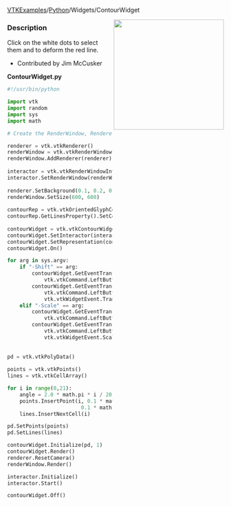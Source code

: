[VTKExamples](/index/)/[Python](/Python)/Widgets/ContourWidget

<img align="right" src="https://github.com/lorensen/VTKExamples/blob/gh-pages/Testing/Baseline/Widgets/TestContourWidget.png?raw=true" width="256" />

### Description
[]([File:VTK_Examples_Python_Widgets_ContourWidget.png])

Click on the white dots to select them and to deform the red line.

* Contributed by Jim McCusker

**ContourWidget.py**
```python
#!/usr/bin/python 

import vtk
import random
import sys
import math

# Create the RenderWindow, Renderer and both Actors

renderer = vtk.vtkRenderer()
renderWindow = vtk.vtkRenderWindow()
renderWindow.AddRenderer(renderer)
 
interactor = vtk.vtkRenderWindowInteractor()
interactor.SetRenderWindow(renderWindow)
 
renderer.SetBackground(0.1, 0.2, 0.4)
renderWindow.SetSize(600, 600)
 
contourRep = vtk.vtkOrientedGlyphContourRepresentation()
contourRep.GetLinesProperty().SetColor(1, 0, 0) # set color to red
 
contourWidget = vtk.vtkContourWidget()
contourWidget.SetInteractor(interactor)
contourWidget.SetRepresentation(contourRep)
contourWidget.On()

for arg in sys.argv:
    if "-Shift" == arg:
        contourWidget.GetEventTranslator().RemoveTranslation(
            vtk.vtkCommand.LeftButtonPressEvent)
        contourWidget.GetEventTranslator().SetTranslation(
            vtk.vtkCommand.LeftButtonPressEvent,
            vtk.vtkWidgetEvent.Translate )
    elif "-Scale" == arg:
        contourWidget.GetEventTranslator().RemoveTranslation( 
            vtk.vtkCommand.LeftButtonPressEvent )
        contourWidget.GetEventTranslator().SetTranslation( 
            vtk.vtkCommand.LeftButtonPressEvent,
            vtk.vtkWidgetEvent.Scale )
 
        
pd = vtk.vtkPolyData()
 
points = vtk.vtkPoints()
lines = vtk.vtkCellArray()

for i in range(0,21):
    angle = 2.0 * math.pi * i / 20.0
    points.InsertPoint(i, 0.1 * math.cos(angle),
                        0.1 * math.sin(angle), 0.0 )
    lines.InsertNextCell(i)

pd.SetPoints(points)
pd.SetLines(lines)

contourWidget.Initialize(pd, 1)
contourWidget.Render()
renderer.ResetCamera()
renderWindow.Render()

interactor.Initialize()
interactor.Start()

contourWidget.Off()
```
